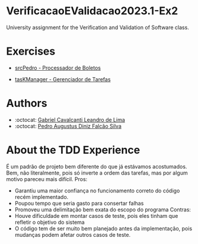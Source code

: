 # VerificacaoEValidacao2023.1-Ex2
University assignment for the Verification and Validation of Software class.

# Exercises

* [srcPedro - Processador de Boletos](https://github.com/PedroFDiniz/VerificacaoEValidacao2023.1-Ex2/tree/processaBoletos)

* [tasKManager - Gerenciador de Tarefas](https://github.com/PedroFDiniz/VerificacaoEValidacao2023.1-Ex2/tree/taskManager/taskManager)

# Authors

* :octocat: [Gabriel Cavalcanti Leandro de Lima](https://github.com/GabrielCLL)
* :octocat: [Pedro Augustus Diniz Falcão Silva](https://github.com/PedroFDiniz)

# About the TDD Experience

É um padrão de projeto bem diferente do que já estávamos acostumados. Bem, não literalmente, pois só inverte a ordem das tarefas, mas por algum motivo pareceu mais difícil.
Pros:
  - Garantiu uma maior confiança no funcionamento correto do código recém implementado.
  - Poupou tempo que seria gasto para consertar falhas
  - Promoveu uma delimitação bem exata do escopo do programa
Contras:
  - Houve dificuldade em montar casos de teste, pois eles tinham que refletir o objetivo do sistema
  - O código tem de ser muito bem planejado antes da implementação, pois mudanças podem afetar outros casos de teste.
